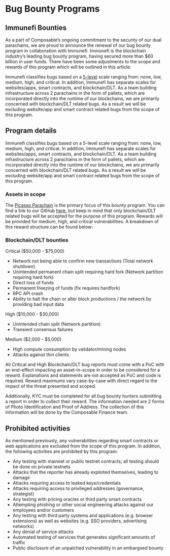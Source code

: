 # Bug Bounty Programs

## Immunefi Bounties
As a part of Composable’s ongoing commitment to the security of our dual parachains, 
we are proud to announce the renewal of our bug bounty program in collaboration with Immunefi. 
Immunefi is the blockchain industry’s leading bug bounty program, having secured more than $60 billion in user funds. 
There have been some adjustments to the scope and rewards of this program which will be outlined in this article.

Immunefi classifies bugs based on a [5-level] scale ranging from: none, low, medium, high, and critical. 
In addition, Immunefi has separate scales for websites/apps, smart contracts, and blockchain/DLT. 
As a team building infrastructure across 2 parachains in the form of pallets, 
which are incorporated directly into the runtime of our blockchains, 
we are primarily concerned with blockchain/DLT related bugs. 
As a result we will be excluding website/app and smart contract related bugs from the scope of this program.

## Program details
Immunefi classifies bugs based on a 5-level scale ranging from: none, low, medium, high, and critical. 
In addition, Immunefi has separate scales for websites/apps, smart contracts, and blockchain/DLT. 
As a team building infrastructure across 2 parachains in the form of pallets, 
which are incorporated directly into the runtime of our blockchains, 
we are primarily concerned with blockchain/DLT related bugs. 
As a result we will be excluding website/app and smart contract related bugs from the scope of this program.

### Assets in scope
The [Picasso Parachain] is the primary focus of this bounty program. You can find a link to our GitHub [here], 
but keep in mind that only blockchain/DLT related bugs will be accepted for the purpose of this program. 
Rewards will be provided for medium, high, and critical vulnerabilities. 
A breakdown of this reward structure can be found below:

### Blockchain/DLT bounties
Critical ($50,000 - $75,000)
- Network not being able to confirm new transactions (Total network shutdown)
- Unintended permanent chain split requiring hard fork (Network partition requiring hard fork)
- Direct loss of funds
- Permanent freezing of funds (fix requires hardfork)
- RPC API crash
- Ability to halt the chain or alter block productions / the network by providing bad input data

High ($10,000 - $30,000)
- Unintended chain split (Network partition)
- Transient consensus failures

Medium ($2,000 - $5,000)
- High compute consumption by validator/mining nodes
- Attacks against thin clients

All Critical and High Blockchain/DLT bug reports must come with a PoC 
with an end-effect impacting an asset-in-scope in order to be considered for a reward. 
Explanations and statements are not accepted as PoC and code is required. 
Reward maximums vary case-by-case with direct regard to the impact of the threat presented and scoped.

Additionally, KYC must be completed for all bug bounty hunters submitting a report in order to collect their reward. 
The information needed are 2 forms of Photo Identification and Proof of Address.
The collection of this information will be done by the Composable Finance team.

## Prohibited activities
As mentioned previously, 
any vulnerabilities regarding smart contracts or web applications are excluded from the scope of this program. 
In addition, the following activities are prohibited by this program:

- Any testing with mainnet or public testnet contracts; all testing should be done on private testnets
- Attacks that the reporter has already exploited themselves, leading to damage
- Attacks requiring access to leaked keys/credentials
- Attacks requiring access to privileged addresses (governance, strategist)
- Any testing with pricing oracles or third party smart contracts
- Attempting phishing or other social engineering attacks against our employees and/or customers
- Any testing with third party systems and applications (e.g. browser extensions) as well as websites (e.g. SSO 
  providers, advertising networks)
- Any denial of service attacks
- Automated testing of services that generates significant amounts of traffic
- Public disclosure of an unpatched vulnerability in an embargoed bounty


[5-level]: https://immunefi.com/immunefi-vulnerability-severity-classification-system-v2-2/
[Picasso Parachain]: https://polkadot.js.org/apps/?rpc=wss%3A%2F%2Fpicasso-rpc.composable.finance#/explorer
[here]: https://github.com/ComposableFi